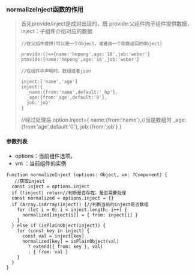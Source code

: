 ### normalizeInject函数的作用
> 首先provide/inject是成对出现的，既 provide:父组件向子组件提供数据，inject：子组件介绍对应的数据
>
>```
>//在父组件提供(可以是一个Object，或者由一个函数返回的Object)
>
>provide:()=>{name:'hepeng',age:'18',job:'weber'}
>ptovide:{name:'hepeng',age:'18',job:'weber'}
>
>//在组件中声明时，数组或者json
>
>inject:['name','age']
>inject:{
>   _name:{from:'name',default:'_hp'},
>   _age:{from:'age',default:'0'},
>   job:'job'
>}
>```
>//经过处理后
>option.inject={
>   name:{from:'name'},//当是数组时
>   _age:{from:'age',default:'0'},
>   job:{from:'job'} 
>}
>
>

#### 参数列表
* options：当前组件选项。
* vm ：当前组件的实例

```
function normalizeInject (options: Object, vm: ?Component) {
   //获取inject
  const inject = options.inject
  if (!inject) return//判断是否存在，是否需要处理
  const normalized = options.inject = {}
  if (Array.isArray(inject)) {//判断当前的inject是否数组
    for (let i = 0; i < inject.length; i++) {
      normalized[inject[i]] = { from: inject[i] }
    }
  } else if (isPlainObject(inject)) {
    for (const key in inject) {
      const val = inject[key]
      normalized[key] = isPlainObject(val)
        ? extend({ from: key }, val)
        : { from: val }
    }
  }
}


```